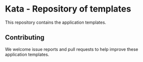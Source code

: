 # Kata - Repository of templates

This repository contains the application templates.

## Contributing

We welcome issue reports and pull requests to help improve these application templates.
